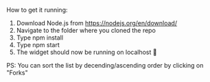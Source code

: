 How to get it running:

1. Download Node.js from https://nodejs.org/en/download/
2. Navigate to the folder where you cloned the repo
3. Type npm install
4. Type npm start
5. The widget should now be running on localhost 🙂


PS: You can sort the list by decending/ascending  order by clicking on "Forks"
